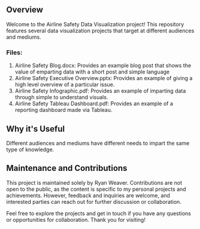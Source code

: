 ## Overview

Welcome to the Airline Safety Data Visualization project! This repository features several data visualization projects that target at different audiences and mediums. 

### Files:
 1. Airline Safety Blog.docx: Provides an example blog post that shows the value of emparting data with a short post and simple language
 2. Airline Safety Executive Overview.pptx: Provides an example of giving a high level overview of a particular issue. 
 3. Airline Safety Infographic.pdf: Provides an example of imparting data through simple to understand visuals. 
 4. Airline Safety Tableau Dashboard.pdf: Provides an example of a reporting dashboard made via Tableau. 

## Why it's Useful

Different audiences and mediums have different needs to impart the same type of knowledge. 

## Maintenance and Contributions

This project is maintained solely by Ryan Weaver. Contributions are not open to the public, as the content is specific to my personal projects and achievements. However, feedback and inquiries are welcome, and interested parties can reach out for further discussion or collaboration.

Feel free to explore the projects and get in touch if you have any questions or opportunities for collaboration. Thank you for visiting!
